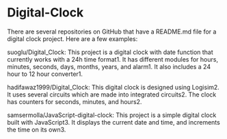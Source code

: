 # Digital-Clock
There are several repositories on GitHub that have a README.md file for a digital clock project. Here are a few examples:

suoglu/Digital_Clock: This project is a digital clock with date function that currently works with a 24h time format1. It has different modules for hours, minutes, seconds, days, months, years, and alarm1. It also includes a 24 hour to 12 hour converter1.

hadifawaz1999/Digital_Clock: This digital clock is designed using Logisim2. It uses several circuits which are made into integrated circuits2. The clock has counters for seconds, minutes, and hours2.

samsermolla/JavaScript-digital-clock: This project is a simple digital clock built with JavaScript3. It displays the current date and time, and increments the time on its own3.
